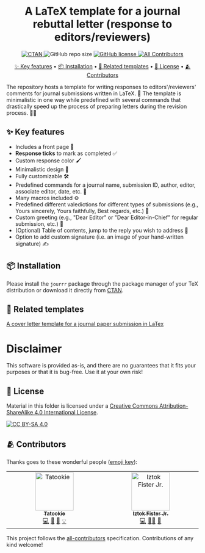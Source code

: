 <h1 align="center">
  A LaTeX template for a journal rebuttal letter (response to editors/reviewers)
</h1>

<p align="center">
  <a href="https://ctan.org/pkg/jourrr">
    <img alt="CTAN" src="https://img.shields.io/ctan/v/jourrr.svg">
  </a>
  <img alt="GitHub repo size" src="https://img.shields.io/github/repo-size/firefly-cpp/latex-response-reviewers">
  <a href="https://github.com/firefly-cpp/latex-response-reviewers/blob/master/LICENSE">
    <img alt="GitHub license" src="https://img.shields.io/github/license/firefly-cpp/latex-response-reviewers.svg">
  </a>
  <a href="#-contributors">
    <img alt="All Contributors" src="https://img.shields.io/badge/all_contributors-2-orange.svg">
  </a>
</p>

<p align="center">
  <a href="#-key-features">✨ Key features</a> •
  <a href="#-installation">📦 Installation</a> •
  <a href="#-related-templates">🔗 Related templates</a> •
  <a href="#-license">🔑 License</a> •
  <a href="#-contributors">🫂 Contributors</a>
</p>

The repository hosts a template for writing responses to editors'/reviewers' comments for journal submissions written in LaTeX. 📄 The template is minimalistic in one way while predefined with several commands that drastically speed up the process of preparing letters during the revision process. 🚀📝

## ✨ Key features
- Includes a front page 📄
- **Response ticks** to mark as completed ✅
- Custom response color 🖌️
- Minimalistic design 🎨
- Fully customizable 🛠️
- Predefined commands for a journal name, submission ID, author, editor, associate editor, date, etc. 🔢
- Many macros included ⚙️
- Predefined different valedictions for different types of submissions (e.g., Yours sincerely, Yours faithfully, Best regards, etc.) 📝
- Custom greeting (e.g., "Dear Editor" or "Dear Editor-in-Chief" for regular submission, etc.) 👋
- (Optional) Table of contents, jump to the reply you wish to address 📑
- Option to add custom signature (i.e. an image of your hand-written signature) ✍️


## 📦 Installation
Please install the `jourrr` package through the package manager of your TeX distribution or download it directly from [CTAN](https://www.ctan.org/pkg/jourrr).

## 🔗 Related templates
[A cover letter template for a journal paper submission in LaTex](https://github.com/firefly-cpp/cover-letter-latex)

# Disclaimer
This software is provided as-is, and there are no guarantees that it fits your purposes or that it is bug-free. Use it at your own risk!

## 🔑 License
Material in this folder is licensed under a
[Creative Commons Attribution-ShareAlike 4.0 International License][cc-by-sa].

[![CC BY-SA 4.0][cc-by-sa-image]][cc-by-sa]

[cc-by-sa]: http://creativecommons.org/licenses/by-sa/4.0/
[cc-by-sa-image]: https://licensebuttons.net/l/by-sa/4.0/88x31.png
[cc-by-sa-shield]: https://img.shields.io/badge/License-CC%20BY--SA%204.0-lightgrey.svg

## 🫂 Contributors

Thanks goes to these wonderful people ([emoji key](https://allcontributors.org/docs/en/emoji-key)):

<!-- ALL-CONTRIBUTORS-LIST:START - Do not remove or modify this section -->
<!-- prettier-ignore-start -->
<!-- markdownlint-disable -->
<table>
  <tbody>
    <tr>
      <td align="center" valign="top" width="14.28%"><a href="https://github.com/KukovecRok"><img src="https://avatars.githubusercontent.com/u/33880044?v=4?s=100" width="100px;" alt="Tatookie"/><br /><sub><b>Tatookie</b></sub></a><br /><a href="https://github.com/firefly-cpp/latex-response-reviewers/commits?author=KukovecRok" title="Code">💻</a> <a href="https://github.com/firefly-cpp/latex-response-reviewers/commits?author=KukovecRok" title="Documentation">📖</a> <a href="https://github.com/firefly-cpp/latex-response-reviewers/issues?q=author%3AKukovecRok" title="Bug reports">🐛</a> <a href="#example-KukovecRok" title="Examples">💡</a></td>
      <td align="center" valign="top" width="14.28%"><a href="http://www.iztok-jr-fister.eu/"><img src="https://avatars.githubusercontent.com/u/1633361?v=4?s=100" width="100px;" alt="Iztok Fister Jr."/><br /><sub><b>Iztok Fister Jr.</b></sub></a><br /><a href="https://github.com/firefly-cpp/latex-response-reviewers/commits?author=firefly-cpp" title="Code">💻</a> <a href="#mentoring-firefly-cpp" title="Mentoring">🧑‍🏫</a> <a href="#ideas-firefly-cpp" title="Ideas, Planning, & Feedback">🤔</a></td>
    </tr>
  </tbody>
</table>

<!-- markdownlint-restore -->
<!-- prettier-ignore-end -->

<!-- ALL-CONTRIBUTORS-LIST:END -->

This project follows the [all-contributors](https://github.com/all-contributors/all-contributors) specification. Contributions of any kind welcome!
